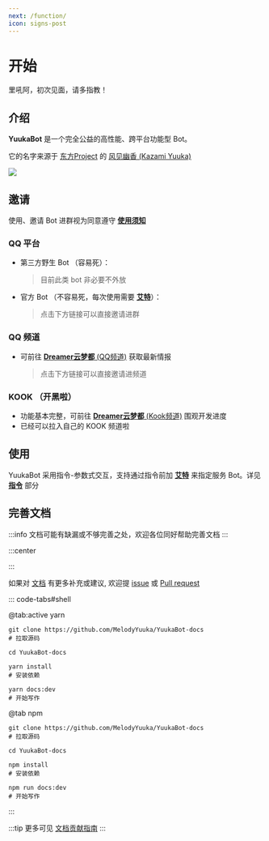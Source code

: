 ```yaml
---
next: /function/
icon: signs-post
---
```

<!-- markdownlint-disable MD045 -->

# 开始

里吼阿，初次见面，请多指教！

## 介绍

**YuukaBot** 是一个完全公益的高性能、跨平台功能型 Bot。

它的名字来源于 [东方Project](https://zh.moegirl.org.cn/%E4%B8%9C%E6%96%B9Project) 的 [风见幽香 (Kazami Yuuka)](https://zh.moegirl.org.cn/%E9%A3%8E%E8%A7%81%E5%B9%BD%E9%A6%99)

[![](https://github.com/MelodyYuuka/YuukaBot-docs/workflows/docs/badge.svg)](https://github.com/MelodyYuuka/YuukaBot-docs)

## 邀请

使用、邀请 Bot 进群视为同意遵守 [**使用须知**](/about/instructions.md)

### QQ 平台

- 第三方野生 Bot （容易死）：
  > 目前此类 bot 非必要不外放

- 官方 Bot （不容易死，每次使用需要 [**艾特**](/about/glossary.md#%E8%89%BE%E7%89%B9)）：

  > 点击下方链接可以直接邀请进群

<VPCard
  title="幽幽子"
  desc="里吼啊，这里是墨染的吃货，快和我一起幻想入吧~"
  logo="/images/avatar/yuyuko.webp"
  link="https://qun.qq.com/qunpro/robot/qunshare?robot_uin=3889001246"
  background="rgba(255, 183, 197, 0.25)"
/>

### QQ 频道

- 可前往 [**Dreamer云梦都** (QQ频道)](https://pd.qq.com/s/5iyaamyir) 获取最新情报

  > 点击下方链接可以直接邀请进频道

<VPCard
  title="幽幽子"
  desc="里吼啊，这里是墨染的吃货，快和我一起幻想入吧~"
  logo="/images/avatar/yuyuko.webp"
  link="https://qun.qq.com/qunpro/robot/share?robot_appid=102076836"
  background="rgba(255, 183, 197, 0.25)"
/>

### KOOK （开黑啦）

- 功能基本完整，可前往 [**Dreamer云梦都** (Kook频道)](https://kook.top/4wZDH7) 围观开发进度
- 已经可以拉入自己的 KOOK 频道啦

## 使用

YuukaBot 采用指令-参数式交互，支持通过指令前加 [**艾特**](../about/glossary.md#艾特) 来指定服务 Bot。详见 [**指令**](../function/) 部分

## 完善文档

:::info
文档可能有缺漏或不够完善之处，欢迎各位同好帮助完善文档
:::

:::center

<VPCard
  title="YuukaBot-docs"
  desc="YuukaBot 帮助文档仓库"
  logo="/images/logo.webp"
  link="https://github.com/MelodyYuuka/YuukaBot-docs"
  background="rgba(62, 175, 124, 0.15)"
/>

:::

如果对 [文档](https://github.com/MelodyYuuka/YuukaBot-docs) 有更多补充或建议, 欢迎提 [issue](https://github.com/MelodyYuuka/YuukaBot-docs/issues) 或 [Pull request](https://github.com/MelodyYuuka/YuukaBot-docs/pulls)

::: code-tabs#shell

@tab:active yarn

```bash:no-line-numbers
git clone https://github.com/MelodyYuuka/YuukaBot-docs
# 拉取源码

cd YuukaBot-docs

yarn install
# 安装依赖

yarn docs:dev
# 开始写作
```

@tab npm

```bash:no-line-numbers
git clone https://github.com/MelodyYuuka/YuukaBot-docs
# 拉取源码

cd YuukaBot-docs

npm install
# 安装依赖

npm run docs:dev
# 开始写作
```

:::

:::tip
更多可见 [文档贡献指南](../about/contribute/docs.md)
:::
